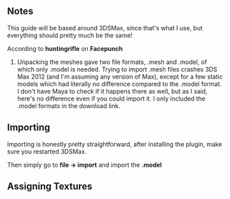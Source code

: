 ## Notes

This guide will be based around 3DSMax, since that's what I use, but everything should pretty much be the same!

According to **huntingrifle** on **Facepunch**

1. Unpacking the meshes gave two file formats, .mesh and .model, of which only .model is needed. Trying to import .mesh files crashes 3DS Max 2012 \(and I'm assuming any version of Max\), except for a few static models which had literally no difference compared to the .model format. I don't have Maya to check if it happens there as well, but as I said, here's no difference even if you could import it. I only included the .model formats in the download link.

## Importing

Importing is honestly pretty straightforward, after installing the plugin, make sure you restarted 3DSMax.

Then simply go to **file -&gt; import** and import the **.model**

## Assigning Textures





